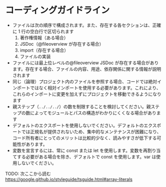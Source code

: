 # コーディングガイドライン

- ファイルは次の順序で構成されます。また、存在する各セクションは、正確に 1 行の空白行で区切られます
  1. 著作権情報（ある場合）
  2. JSDoc（@fileoverview が存在する場合）
  3. import（存在する場合）
  4. ファイルの実装
- ファイルには最上位レベルの@fileoverview JSDoc が存在する場合があります。存在する場合、ファイルの内容、用途、依存関係に関する情報が説明されます
- 同じ（論理）プロジェクト内のファイルを参照する場合、コードでは絶対インポートではなく相対インポートを使用する必要があります。これにより、これらのインポートに変更を加えずにプロジェクトを移動できるようになります
- 親ステップ（`../../../`）の数を制限することを検討してください。親ステップの数によってモジュールとパスの構造がわかりにくくなる場合があります
- デフォルトのエクスポートを使用しないでください。デフォルトのエクスポートでは正規名が提供されないため、集中的なメンテナンスが困難になり、コード所有者にとってのメリットは比較的少なく、読みやすさが低下する可能性があります。
- 変数を宣言するには、常に const または let を使用します。変数を再割り当てする必要がある場合を除き、デフォルトで const を使用します。var は使用しないでください。

TODO: 次ここから読む
https://google.github.io/styleguide/tsguide.html#array-literals
